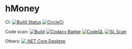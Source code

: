 # hMoney
CI:
[![Build Status](https://dev.azure.com/dennyshsieh/hMoney/_apis/build/status/dennys.hMoney?branchName=master)](https://dev.azure.com/dennyshsieh/hMoney/_build/latest?definitionId=1&branchName=master)
[![CircleCI](https://circleci.com/gh/dennys/hMoney/tree/master.svg?style=svg)](https://circleci.com/gh/dennys/hMoney/tree/master)

Code scan:
[![Build](https://github.com/dennys/hMoney/actions/workflows/build.yml/badge.svg)](https://github.com/dennys/hMoney/actions/workflows/build.yml)
[![Codacy Badge](https://api.codacy.com/project/badge/Grade/9654ae0d5f024ba7b49233e72b4b0685)](https://app.codacy.com/gh/dennys/hMoney?utm_source=github.com&utm_medium=referral&utm_content=dennys/hMoney&utm_campaign=Badge_Grade_Settings)
[![CodeQL](https://github.com/dennys/hMoney/actions/workflows/codeql-analysis.yml/badge.svg)](https://github.com/dennys/hMoney/actions/workflows/codeql-analysis.yml)
[![SL Scan](https://github.com/dennys/hMoney/actions/workflows/shiftleft-analysis.yml/badge.svg)](https://github.com/dennys/hMoney/actions/workflows/shiftleft-analysis.yml)

Others:
[![.NET Core Desktop](https://github.com/dennys/hMoney/actions/workflows/dotnet-desktop.yml/badge.svg)](https://github.com/dennys/hMoney/actions/workflows/dotnet-desktop.yml)
